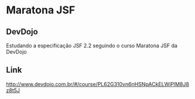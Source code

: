 # Maratona JSF

## DevDojo

Estudando a especificação JSF 2.2 seguindo o curso Maratona JSF da DevDojo

## Link

http://www.devdojo.com.br/#/course/PL62G310vn6nHSNpACkELWiPlM8J8z8t5J